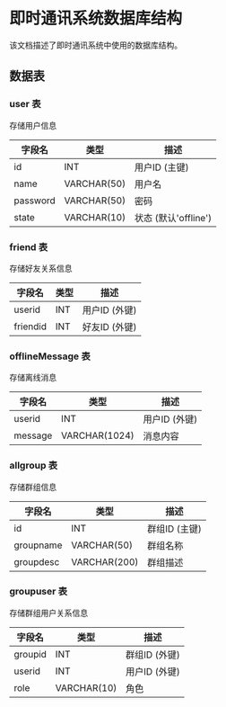 # 即时通讯系统数据库结构

该文档描述了即时通讯系统中使用的数据库结构。

## 数据表

### user 表
存储用户信息

| 字段名      | 类型         | 描述       |
|-----------|--------------|------------|
| id        | INT          | 用户ID (主键) |
| name      | VARCHAR(50)  | 用户名      |
| password  | VARCHAR(50)  | 密码       |
| state     | VARCHAR(10)  | 状态 (默认'offline') |

### friend 表
存储好友关系信息

| 字段名      | 类型        | 描述        |
|-----------|-------------|-------------|
| userid    | INT         | 用户ID (外键) |
| friendid  | INT         | 好友ID (外键) |

### offlineMessage 表
存储离线消息

| 字段名      | 类型          | 描述         |
|-----------|---------------|--------------|
| userid    | INT           | 用户ID (外键) |
| message   | VARCHAR(1024) | 消息内容      |

### allgroup 表
存储群组信息

| 字段名      | 类型         | 描述        |
|-----------|--------------|------------|
| id        | INT          | 群组ID (主键) |
| groupname | VARCHAR(50)  | 群组名称     |
| groupdesc | VARCHAR(200) | 群组描述     |

### groupuser 表
存储群组用户关系信息

| 字段名      | 类型         | 描述         |
|-----------|--------------|--------------|
| groupid   | INT          | 群组ID (外键) |
| userid    | INT          | 用户ID (外键) |
| role      | VARCHAR(10)  | 角色          |